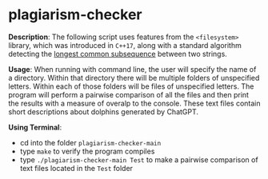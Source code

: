 # plagiarism-checker

**Description**: The following script uses features from the `<filesystem>` library, which was introduced in `C++17`, along with a standard algorithm detecting the [longest common subsequence](https://en.wikipedia.org/wiki/Longest_common_subsequence) between two strings. 

**Usage**: When running with command line, the user will specify the name of a directory. Within that directory there will be multiple folders of unspecified letters. Within each of those folders will be files of unspecified letters. The program will perform a pairwise comparison of all the files and then print the results with a measure of overalp to the console. These text files contain short descriptions about dolphins generated by ChatGPT. 

**Using Terminal**:
- cd into the folder `plagiarism-checker-main`
- type `make` to verify the program compiles
- type `./plagiarism-checker-main Test` to make a pairwise comparison of text files located in the `Test` folder
